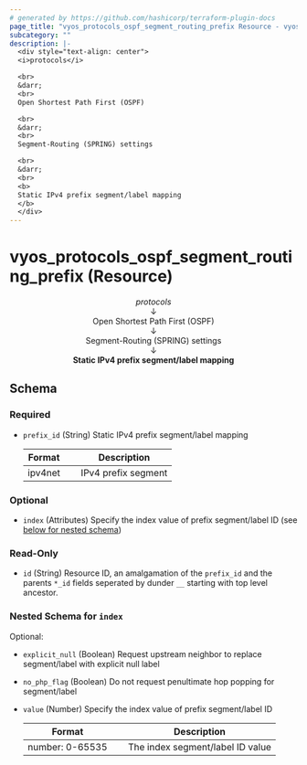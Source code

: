 ```yaml
---
# generated by https://github.com/hashicorp/terraform-plugin-docs
page_title: "vyos_protocols_ospf_segment_routing_prefix Resource - vyos"
subcategory: ""
description: |-
  <div style="text-align: center">
  <i>protocols</i>

  <br>
  &darr;
  <br>
  Open Shortest Path First (OSPF)

  <br>
  &darr;
  <br>
  Segment-Routing (SPRING) settings

  <br>
  &darr;
  <br>
  <b>
  Static IPv4 prefix segment/label mapping
  </b>
  </div>
---
```


# vyos_protocols_ospf_segment_routing_prefix (Resource)

<div style="text-align: center">
<i>protocols</i>

<br>
&darr;
<br>
Open Shortest Path First (OSPF)

<br>
&darr;
<br>
Segment-Routing (SPRING) settings

<br>
&darr;
<br>
<b>
Static IPv4 prefix segment/label mapping
</b>
</div>



<!-- schema generated by tfplugindocs -->
## Schema

### Required

- `prefix_id` (String) Static IPv4 prefix segment/label mapping

    |  Format &emsp; | Description  |
    |----------|---------------|
    |  ipv4net  &emsp; |  IPv4 prefix segment  |

### Optional

- `index` (Attributes) Specify the index value of prefix segment/label ID (see [below for nested schema](#nestedatt--index))

### Read-Only

- `id` (String) Resource ID, an amalgamation of the `prefix_id` and the parents `*_id` fields seperated by dunder `__` starting with top level ancestor.

<a id="nestedatt--index"></a>
### Nested Schema for `index`

Optional:

- `explicit_null` (Boolean) Request upstream neighbor to replace segment/label with explicit null label
- `no_php_flag` (Boolean) Do not request penultimate hop popping for segment/label
- `value` (Number) Specify the index value of prefix segment/label ID

    |  Format &emsp; | Description  |
    |----------|---------------|
    |  number: 0-65535  &emsp; |  The index segment/label ID value  |
